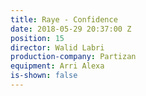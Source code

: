 ```yaml
---
title: Raye - Confidence
date: 2018-05-29 20:37:00 Z
position: 15
director: Walid Labri
production-company: Partizan
equipment: Arri Alexa
is-shown: false
---
```


